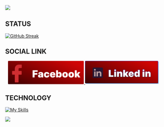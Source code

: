 <img src="./images/banner.png"/>

## STATUS

[![GitHub Streak](https://github-readme-streak-stats.herokuapp.com?user=alimurdipu&theme=monokai&hide_border=true&background=90%2C000000%2CFF0000)](https://git.io/streak-stats)

## SOCIAL LINK

[<p align="center">
    <img height="75" src="./images/Group 2.png">
    ](https://www.linkedin.com/in/mirhussainmurtaza/)[<img height="75" src="./images/Group 3.png">](https://www.facebook.com/mirhussainmurtaza)
</p>

## TECHNOLOGY

[![My Skills](https://skillicons.dev/icons?i=html,css,js,tailwind,react,nodejs,express,mongodb,figma)](https://skillicons.dev)

![](http://github-profile-summary-cards.vercel.app/api/cards/profile-details?username=alimurdipu&theme=aura_dark)